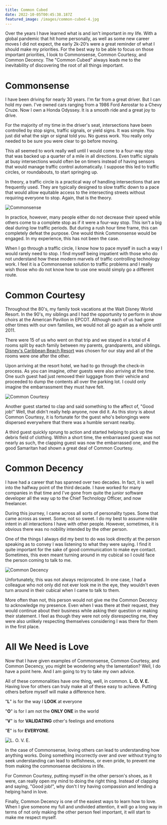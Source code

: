 ```yaml
---
title: Common Cubed
date: 2022-10-05T00:45:38.187Z
featured_image: /images/common-cubed-4.jpg
---
```

Over the years I have learned what is and isn't important in my life. With a global pandemic that hit home personally, as well as some new career moves I did not expect, the early 2k-20‘s were a great reminder of what I should make my priorities. For the best way to be able to focus on those important priorities, I look to Commonsense, Common Courtesy, and Common Decency. The "Common Cubed" always leads me to the inevitability of discovering the root of all things important.

<!--more-->

# Commonsense

I have been driving for nearly 30 years. I'm far from a great driver. But I can hold my own. I've owned cars ranging from a 1986 Ford Aerostar to a Chevy Cruze. Now I own a Honda Odyssey. It is a smooth ride and a great joy to drive.

For the majority of my time in the driver's seat, intersections have been controlled by stop signs, traffic signals, or yield signs. It was simple. You just did what the sign or signal told you. No guess work. You really only needed to be sure you were clear to go before moving.

This all seemed to work really well until I would come to a four-way stop that was backed up a quarter of a mile in all directions. Even traffic signals at busy intersections would often be on timers instead of having sensors that would manage traffic control automatically. I suppose this led to traffic circles, or roundabouts, to start springing up.

In theory, a traffic circle is a practical way of handling intersections that are frequently used. They are typically designed to slow traffic down to a pace that would allow equitable access to the intersecting streets without requiring everyone to stop. Again, that is the theory.

![Commonsense](/images/common-cubed-1.jpg "Commonsense")

In practice, however, many people either do not decrease their speed while others come to a complete stop as if it were a four-way stop. This isn't a big deal during low traffic periods. But during a rush hour time frame, this can completely defeat the purpose. One would think Commonsense would be engaged. In my experience, this has not been the case.

When I go through a traffic circle, I know how to pace myself in such a way I would rarely need to stop. I find myself being impatient with those who do not understand how these modern marvels of traffic controlling technology work. I feel it is a Commonsense solution to traffic problems and I really wish those who do not know how to use one would simply go a different route.

# Common Courtesy

Throughout the 80's, my family took vacations at the Walt Disney World Resort. In the 90's, my siblings and I had the opportunity to perform in show choirs at the American Pavilion in EPCOT. Although each of us had gone other times with our own families, we would not all go again as a whole until 2011.

There were 15 of us who went on that trip and we stayed in a total of 4 rooms split by each family between my parents, grandparents, and siblings. [Disney's Caribbean Beach Resort](https://disneyworld.disney.go.com/resorts/caribbean-beach-resort/) was chosen for our stay and all of the rooms were one after the other.

Upon arriving at the resort hotel, we had to go through the check-in process. As you can imagine, other guests were also arriving at the time. One such guest had just removed their luggage from their vehicle and proceeded to dump the contents all over the parking lot. I could only imagine the embarrassment they must have felt.

![Common Courtesy](/images/common-cubed-2.jpg "Common Courtesy")

Another guest started to clap and said something to the affect of, "Good job!" Well, that didn't really help anyone, now did it. As this story is about Common Courtesy, it is fortunate for the guest who's belongings were dispersed everywhere that there was a humble servant nearby.

A third guest quickly sprung to action and started helping to pick up the debris field of clothing. Within a short time, the embarrassed guest was not nearly as such, the clapping guest was now the embarrassed one, and the good Samaritan had shown a great deal of Common Courtesy.

# Common Decency

I have had a career that has spanned over two decades. In fact, it is well into the halfway point of the third decade. I have worked for many companies in that time and I've gone from quite the junior software developer all the way up to the Chief Technology Officer, and now freelancer.

During this journey, I came across all sorts of personality types. Some that came across as sweet. Some, not so sweet. I do my best to assume noble intent in all interactions I have with other people. However, sometimes, it is obvious there was no nobility intended by the other person.

One of the things I always did my best to do was look directly at the person speaking as to convey I was listening to what they were saying. I find it quite important for the sake of good communication to make eye contact. Sometimes, this even meant turning around in my cubical so I could face the person coming to talk to me.

![Common Decency](/images/common-cubed-3.jpg "Common Decency")

Unfortunately, this was not always reciprocated. In one case, I had a colleague who not only did not ever look me in the eye, they wouldn't even turn around in their cubical when I came to talk to them.

More often than not, this person would not give me the Common Decency to acknowledge my presence. Even when I was there at their request, they would continue about their business while asking their question or making their statement. I feel as though they were not only disrespecting me, they were also unlikely respecting themselves considering I was there for them in the first place.

# All We Need is Love

Now that I have given examples of Commonsense, Common Courtesy, and Common Decency, you might be wondering why the lamentation? Well, I do have a point here. And I am going to try to take my own advice.

All of these commonalities have one thing, well, in common. **L. O. V. E.** Having love for others can truly make all of these easy to achieve. Putting others before myself will make a difference here.

"**L**" is for the way I **LOOK** at everyone

"**O**" is for I am not the **ONLY ONE** in the world

"**V**" is for **VALIDATING** other's feelings and emotions

"**E**" is for **EVERYONE**.

![L. O. V. E.](/images/common-cubed-4.jpg "L. O. V. E.")

In the case of Commonsense, loving others can lead to understanding how anything works. Doing something incorrectly over and over without trying to seek understanding can lead to selfishness, or even pride, to prevent me from making the commonsense decisions in life.

For Common Courtesy, putting myself in the other person's shoes, as it were, can really open my mind to doing the right thing. Instead of clapping and saying, "Good job!", why don't I try having compassion and lending a helping hand in love.

Finally, Common Decency is one of the easiest ways to learn how to love. When I give someone my full and undivided attention, it will go a long way in terms of not only making the other person feel important, it will start to make me respect myself.